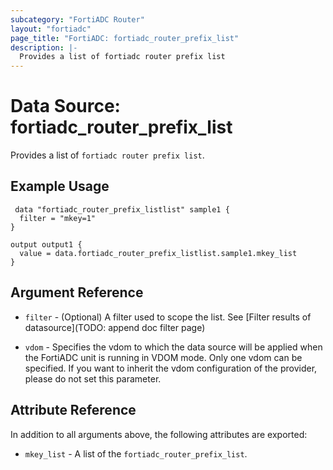 ```yaml
---
subcategory: "FortiADC Router"
layout: "fortiadc"
page_title: "FortiADC: fortiadc_router_prefix_list"
description: |-
  Provides a list of fortiadc router prefix list
---
```


# Data Source: fortiadc_router_prefix_list
Provides a list of `fortiadc router prefix list`.

## Example Usage

```hcl
 data "fortiadc_router_prefix_listlist" sample1 {
  filter = "mkey=1"
}

output output1 {
  value = data.fortiadc_router_prefix_listlist.sample1.mkey_list
}
```

## Argument Reference

* `filter` - (Optional) A filter used to scope the list. See [Filter results of datasource](TODO: append doc filter page)

* `vdom` - Specifies the vdom to which the data source will be applied when the FortiADC unit is running in VDOM mode. Only one vdom can be specified. If you want to inherit the vdom configuration of the provider, please do not set this parameter.

## Attribute Reference

In addition to all arguments above, the following attributes are exported:

* `mkey_list` -  A list of the `fortiadc_router_prefix_list`.
